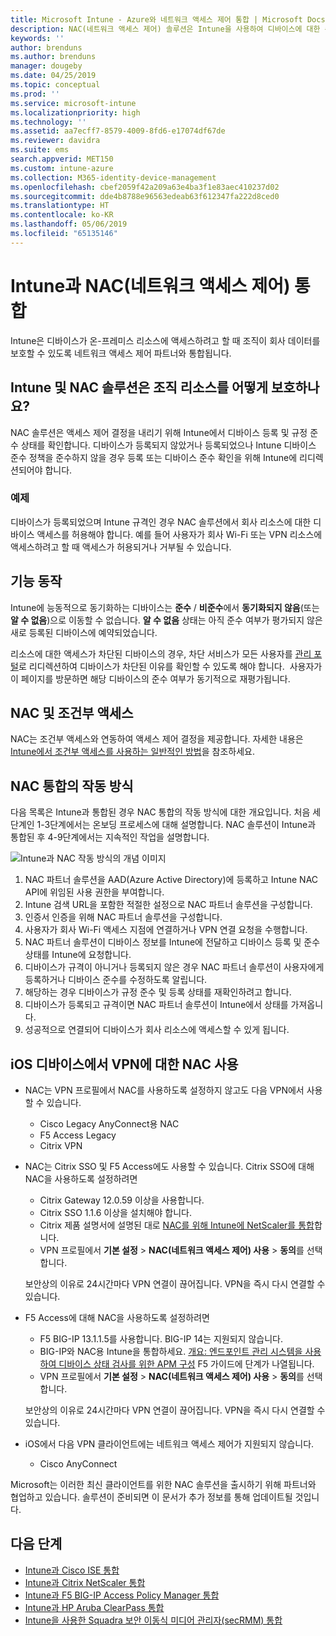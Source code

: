 ```yaml
---
title: Microsoft Intune - Azure와 네트워크 액세스 제어 통합 | Microsoft Docs
description: NAC(네트워크 액세스 제어) 솔루션은 Intune을 사용하여 디바이스에 대한 준수 및 등록을 확인합니다. NAC는 조건부 액세스를 사용한 특정 동작 및 작업을 포함합니다. 등록된 단계를 참조하고 파트너 솔루션 목록을 가져옵니다.
keywords: ''
author: brenduns
ms.author: brenduns
manager: dougeby
ms.date: 04/25/2019
ms.topic: conceptual
ms.prod: ''
ms.service: microsoft-intune
ms.localizationpriority: high
ms.technology: ''
ms.assetid: aa7ecff7-8579-4009-8fd6-e17074df67de
ms.reviewer: davidra
ms.suite: ems
search.appverid: MET150
ms.custom: intune-azure
ms.collection: M365-identity-device-management
ms.openlocfilehash: cbef2059f42a209a63e4ba3f1e83aec410237d02
ms.sourcegitcommit: dde4b8788e96563edeab63f612347fa222d8ced0
ms.translationtype: HT
ms.contentlocale: ko-KR
ms.lasthandoff: 05/06/2019
ms.locfileid: "65135146"
---
```

# <a name="network-access-control-nac-integration-with-intune"></a>Intune과 NAC(네트워크 액세스 제어) 통합

Intune은 디바이스가 온-프레미스 리소스에 액세스하려고 할 때 조직이 회사 데이터를 보호할 수 있도록 네트워크 액세스 제어 파트너와 통합됩니다.

## <a name="how-do-intune-and-nac-solutions-help-protect-your-organization-resources"></a>Intune 및 NAC 솔루션은 조직 리소스를 어떻게 보호하나요?

NAC 솔루션은 액세스 제어 결정을 내리기 위해 Intune에서 디바이스 등록 및 규정 준수 상태를 확인합니다. 디바이스가 등록되지 않았거나 등록되었으나 Intune 디바이스 준수 정책을 준수하지 않을 경우 등록 또는 디바이스 준수 확인을 위해 Intune에 리디렉션되어야 합니다.

### <a name="example"></a>예제

디바이스가 등록되었으며 Intune 규격인 경우 NAC 솔루션에서 회사 리소스에 대한 디바이스 액세스를 허용해야 합니다. 예를 들어 사용자가 회사 Wi-Fi 또는 VPN 리소스에 액세스하려고 할 때 액세스가 허용되거나 거부될 수 있습니다.

## <a name="feature-behaviors"></a>기능 동작

Intune에 능동적으로 동기화하는 디바이스는 **준수** / **비준수**에서 **동기화되지 않음**(또는 **알 수 없음**)으로 이동할 수 없습니다. **알 수 없음** 상태는 아직 준수 여부가 평가되지 않은 새로 등록된 디바이스에 예약되었습니다.

리소스에 대한 액세스가 차단된 디바이스의 경우, 차단 서비스가 모든 사용자를 [관리 포털](https://portal.manage.microsoft.com)로 리디렉션하여 디바이스가 차단된 이유를 확인할 수 있도록 해야 합니다.  사용자가 이 페이지를 방문하면 해당 디바이스의 준수 여부가 동기적으로 재평가됩니다.

## <a name="nac-and-conditional-access"></a>NAC 및 조건부 액세스

NAC는 조건부 액세스와 연동하여 액세스 제어 결정을 제공합니다. 자세한 내용은 [Intune에서 조건부 액세스를 사용하는 일반적인 방법](conditional-access-intune-common-ways-use.md)을 참조하세요.

## <a name="how-the-nac-integration-works"></a>NAC 통합의 작동 방식

다음 목록은 Intune과 통합된 경우 NAC 통합의 작동 방식에 대한 개요입니다. 처음 세 단계인 1-3단계에서는 온보딩 프로세스에 대해 설명합니다. NAC 솔루션이 Intune과 통합된 후 4-9단계에서는 지속적인 작업을 설명합니다.

![Intune과 NAC 작동 방식의 개념 이미지](./media/ca-intune-common-ways-2.png)

1. NAC 파트너 솔루션을 AAD(Azure Active Directory)에 등록하고 Intune NAC API에 위임된 사용 권한을 부여합니다.
2. Intune 검색 URL을 포함한 적절한 설정으로 NAC 파트너 솔루션을 구성합니다.
3. 인증서 인증을 위해 NAC 파트너 솔루션을 구성합니다.
4. 사용자가 회사 Wi-Fi 액세스 지점에 연결하거나 VPN 연결 요청을 수행합니다.
5. NAC 파트너 솔루션이 디바이스 정보를 Intune에 전달하고 디바이스 등록 및 준수 상태를 Intune에 요청합니다.
6. 디바이스가 규격이 아니거나 등록되지 않은 경우 NAC 파트너 솔루션이 사용자에게 등록하거나 디바이스 준수를 수정하도록 알립니다.
7. 해당하는 경우 디바이스가 규정 준수 및 등록 상태를 재확인하려고 합니다.
8. 디바이스가 등록되고 규격이면 NAC 파트너 솔루션이 Intune에서 상태를 가져옵니다.
9. 성공적으로 연결되어 디바이스가 회사 리소스에 액세스할 수 있게 됩니다.

## <a name="use-nac-for-vpn-on-your-ios-devices"></a>iOS 디바이스에서 VPN에 대한 NAC 사용  

- NAC는 VPN 프로필에서 NAC를 사용하도록 설정하지 않고도 다음 VPN에서 사용할 수 있습니다.

  - Cisco Legacy AnyConnect용 NAC
  - F5 Access Legacy
  - Citrix VPN

- NAC는 Citrix SSO 및 F5 Access에도 사용할 수 있습니다. Citrix SSO에 대해 NAC을 사용하도록 설정하려면

  - Citrix Gateway 12.0.59 이상을 사용합니다.  
  - Citrix SSO 1.1.6 이상을 설치해야 합니다.
  - Citrix 제품 설명서에 설명된 대로 [NAC를 위해 Intune에 NetScaler를 통합](https://docs.citrix.com/en-us/netscaler-gateway/12/microsoft-intune-integration/configuring-network-access-control-device-check-for-netscaler-gateway-virtual-server-for-single-factor-authentication-deployment.html)합니다.
  - VPN 프로필에서 **기본 설정** > **NAC(네트워크 액세스 제어) 사용** > **동의**를 선택합니다.

  보안상의 이유로 24시간마다 VPN 연결이 끊어집니다. VPN을 즉시 다시 연결할 수 있습니다.

- F5 Access에 대해 NAC을 사용하도록 설정하려면

  - F5 BIG-IP 13.1.1.5를 사용합니다. BIG-IP 14는 지원되지 않습니다.
  - BIG-IP와 NAC용 Intune을 통합하세요. [개요: 엔드포인트 관리 시스템을 사용하여 디바이스 상태 검사를 위한 APM 구성](https://support.f5.com/kb/en-us/products/big-ip_apm/manuals/product/apm-client-configuration-7-1-6/6.html#guid-0bd12e12-8107-40ec-979d-c44779a8cc89) F5 가이드에 단계가 나열됩니다.
  - VPN 프로필에서 **기본 설정** > **NAC(네트워크 액세스 제어) 사용** > **동의**를 선택합니다.

  보안상의 이유로 24시간마다 VPN 연결이 끊어집니다. VPN을 즉시 다시 연결할 수 있습니다.

- iOS에서 다음 VPN 클라이언트에는 네트워크 액세스 제어가 지원되지 않습니다.
  - Cisco AnyConnect

Microsoft는 이러한 최신 클라이언트를 위한 NAC 솔루션을 출시하기 위해 파트너와 협업하고 있습니다. 솔루션이 준비되면 이 문서가 추가 정보를 통해 업데이트될 것입니다.

## <a name="next-steps"></a>다음 단계

- [Intune과 Cisco ISE 통합](http://www.cisco.com/c/en/us/td/docs/security/ise/2-1/admin_guide/b_ise_admin_guide_21/b_ise_admin_guide_20_chapter_01000.html)
- [Intune과 Citrix NetScaler 통합](http://docs.citrix.com/en-us/netscaler-gateway/12/microsoft-intune-integration/configuring-network-access-control-device-check-for-netscaler-gateway-virtual-server-for-single-factor-authentication-deployment.html)
- [Intune과 F5 BIG-IP Access Policy Manager 통합](https://support.f5.com/kb/en-us/products/big-ip_apm/manuals/product/apm-client-configuration-13-0-0/6.html)
- [Intune과 HP Aruba ClearPass 통합](https://support.arubanetworks.com/Documentation/tabid/77/DMXModule/512/Command/Core_Download/Default.aspx?EntryId=31271)
- [Intune을 사용한 Squadra 보안 이동식 미디어 관리자(secRMM) 통합](http://www.squadratechnologies.com/StaticContent/ProductDownload/secRMM/9.9.0.0/secRMMIntuneAccessControlSetupGuide.pdf)
